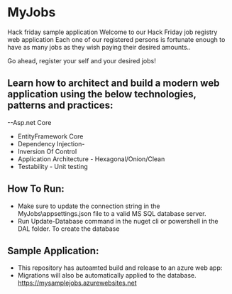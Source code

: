 # MyJobs
Hack friday sample application
Welcome to our Hack Friday job registry web application
Each one of our registered persons is fortunate enough to have as many jobs as they wish paying their desired amounts..

Go ahead, register your self and your desired jobs!

## Learn how to architect and build a modern web application using the below technologies, patterns and practices:
--Asp.net Core
- EntityFramework Core
- Dependency Injection- 
- Inversion Of Control
- Application Architecture - Hexagonal/Onion/Clean
- Testability - Unit testing

## How To Run:
- Make sure to update the connection string in the MyJobs\appsettings.json file to a valid MS SQL database server.
- Run Update-Database command in the nuget cli or powershell in the DAL folder. To create the database


## Sample Application:
- This repository has autoamted build and release to an azure web app:
- Migrations will also be automatically applied to the database.
https://mysamplejobs.azurewebsites.net